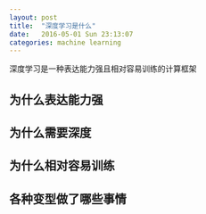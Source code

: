 ```yaml
---
layout: post
title:  "深度学习是什么"
date:   2016-05-01 Sun 23:13:07
categories: machine learning
---
```


深度学习是一种表达能力强且相对容易训练的计算框架

<h2>为什么表达能力强</h2>

<h2>为什么需要深度</h2>

<h2>为什么相对容易训练</h2>

<h2>各种变型做了哪些事情</h2>
